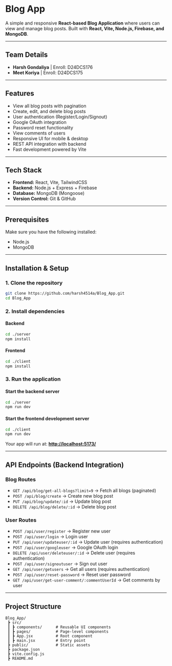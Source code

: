 # Blog App

A simple and responsive **React-based Blog Application** where users can view and manage blog posts. Built with **React, Vite, Node.js, Firebase, and MongoDB**.

---

## Team Details

* **Harsh Gondaliya** | Enroll: D24DCS176
* **Meet Koriya** | Enroll: D24DCS175

---

## Features

* View all blog posts with pagination
* Create, edit, and delete blog posts
* User authentication (Register/Login/Signout)
* Google OAuth integration
* Password reset functionality
* View comments of users
* Responsive UI for mobile & desktop
* REST API integration with backend
* Fast development powered by Vite

---

## Tech Stack

* **Frontend:** React, Vite, TailwindCSS
* **Backend:** Node.js + Express + Firebase
* **Database:** MongoDB (Mongoose)
* **Version Control:** Git & GitHub

---

## Prerequisites

Make sure you have the following installed:

* Node.js
* MongoDB

---

## Installation & Setup

### 1. Clone the repository

```bash
git clone https://github.com/harsh4514a/Blog_App.git
cd Blog_App
```

### 2. Install dependencies

#### Backend

```bash
cd ./server
npm install
```

#### Frontend

```bash
cd ./client
npm install
```

### 3. Run the application

#### Start the backend server

```bash
cd ./server
npm run dev
```

#### Start the frontend development server

```bash
cd ./client
npm run dev
```

Your app will run at: **[http://localhost:5173/](http://localhost:5173/)**

---

## API Endpoints (Backend Integration)

### Blog Routes

* `GET /api/blog/get-all-blogs?limit=9` → Fetch all blogs (paginated)
* `POST /api/blog/create` → Create new blog post
* `PUT /api/blog/update/:id` → Update blog post
* `DELETE /api/blog/delete/:id` → Delete blog post

### User Routes

* `POST /api/user/register` → Register new user
* `POST /api/user/login` → Login user
* `PUT /api/user/updateuser/:id` → Update user (requires authentication)
* `POST /api/user/googleuser` → Google OAuth login
* `DELETE /api/user/deleteuser/:id` → Delete user (requires authentication)
* `POST /api/user/signoutuser` → Sign out user
* `GET /api/user/getusers` → Get all users (requires authentication)
* `POST /api/user/reset-password` → Reset user password
* `GET /api/user/get-user-comment/:commentUserId` → Get comments by user

---

## Project Structure

```
Blog_App/
 ┣ src/
 ┃ ┣ components/      # Reusable UI components
 ┃ ┣ pages/           # Page-level components
 ┃ ┣ App.jsx          # Root component
 ┃ ┣ main.jsx         # Entry point
 ┣ public/            # Static assets
 ┣ package.json
 ┣ vite.config.js
 ┣ README.md
```
